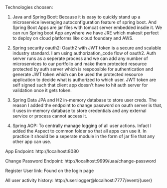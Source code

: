 Technologies choosen:
1. Java and Spring Boot: Because it is easy to quickly stand up a microservice leveraging autoconfiguration feature of spring boot. And Spring Boot Apps are jar files with tomcat server embedded insdie it. We can run Spring boot App anywhere we have JRE which makesit perfect to deploy on cloud platforms like cloud foundary and AWS.

2. Spring security oauth2: Oauth2 with JWT token is a secure and scalable industry standard. I am using authorization_code flow of oauth2. Auth server runs as a seperate process and we can add any number of microservices to our portfolio and make them protected resource protected by auth server which is respoosible for authentication and generate JWT token which can be used the protected resource application to decide what is authorized to which user. JWT token are self signed such that client app doesn't have to hit auth server for validation once it gets token.

3. Spring Data JPA and H2 in-memory database to store user creds. The reason I added the endpoint to change password on oauth server is that, it uses in-memory database to store credentials and any external service or process cannot access it.

4. Spring AOP: To centrally manage logging of all user actions. Infact I added the Aspect to common folder so that all apps can use it. In practice it should be a seperate module in the form of jar file that any other app can use.


App Endpoint:	http://localhost:8080

Change Password Endpoint: http://localhost:9999/uaa/change-password

Register User link:		Found on the login page

All user activity history: http://user:logger@localhost:7777/event/{user}